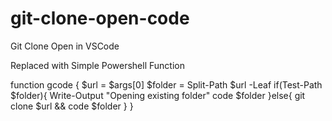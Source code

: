 # git-clone-open-code
Git Clone Open in VSCode


Replaced with Simple Powershell Function

function gcode {
  $url = $args[0]
  $folder = Split-Path $url -Leaf
  if(Test-Path $folder){
	Write-Output "Opening existing folder"
	code $folder
  }else{
	git clone $url && code $folder
  }
}
